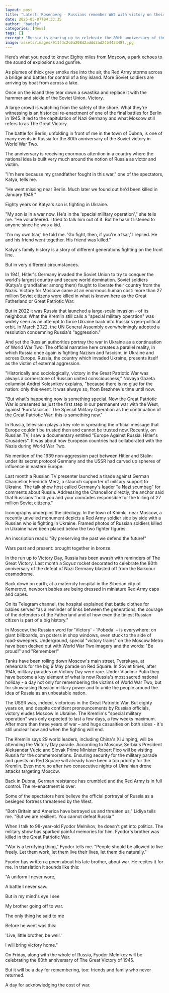 ```yaml
---
layout: post
title: "Latest: Rosenberg - Russians remember WW2 with victory on their minds"
date: 2025-05-07T04:33:35
author: "badely"
categories: [News]
tags: []
excerpt: "Russia is gearing up to celebrate the 80th anniversary of the end of World War Two in Europe."
image: assets/images/911fdc2c0a208d2addd3ad245442348f.jpg
---
```


Here’s what you need to know: Eighty miles from Moscow, a park echoes to the sound of explosions and gunfire.

As plumes of thick grey smoke rise into the air, the Red Army storms across a bridge and battles for control of a tiny island. More Soviet soldiers are arriving by boat from across a lake.

Once on the island they tear down a swastika and replace it with the hammer and sickle of the Soviet Union. Victory.

A large crowd is watching from the safety of the shore. What they're witnessing is an historical re-enactment of one of the final battles for Berlin in 1945. It led to the capitulation of Nazi Germany and what Moscow still refers to as The Great Victory.

The battle for Berlin, unfolding in front of me in the town of Dubna, is one of many events in Russia for the 80th anniversary of the Soviet victory in World War Two.

The anniversary is receiving enormous attention in a country where the national idea is built very much around the notion of Russia as victor and victim.

"I'm here because my grandfather fought in this war," one of the spectators, Katya, tells me.

"He went missing near Berlin. Much later we found out he'd been killed in January 1945."

Eighty years on Katya's son is fighting in Ukraine.

"My son is in a war now. He's in the 'special military operation'," she tells me.  "He volunteered. I tried to talk him out of it. But he hasn't listened to anyone since he was a kid.

'I'm my own tsar,' he told me. 'Go fight, then, if you're a tsar,' I replied. He and his friend went together. His friend was killed."

Katya's family history is a story of different generations fighting on the front line.

But in very different circumstances.

In 1941, Hitler's Germany invaded the Soviet Union to try to conquer the world's largest country and secure world domination. Soviet soldiers (Katya's grandfather among them) fought to liberate their country from the Nazis. Victory for Moscow came at an enormous human cost: more than 27 million Soviet citizens were killed in what is known here as the Great Fatherland or Great Patriotic War.

But in 2022 it was Russia that launched a large-scale invasion - of its neighbour. What the Kremlin still calls a "special military operation" was widely seen as an attempt to force Ukraine back into Russia's geo-political orbit. In March 2022, the UN General Assembly overwhelmingly adopted a resolution condemning Russia's "aggression."

And yet the Russian authorities portray the war in Ukraine as a continuation of World War Two. The official narrative here creates a parallel reality, in which Russia once again is fighting Nazism and fascism, in Ukraine and across Europe. Russia, the country which invaded Ukraine, presents itself as the victim of external aggression.

"Historically and sociologically, victory in the Great Patriotic War was always a cornerstone of Russian united consciousness," Novaya Gazeta columnist Andrei Kolesnikov explains, "because there is no glue for the nation: only this event. It was always so, from Brezhnev's time until now.

"But what's happening now is something special. Now the Great Patriotic War is presented as just the first step in our permanent war with the West, against 'Eurofascism.' The Special Military Operation as the continuation of the Great Patriotic War: this is something new."

In Russia, television plays a key role in spreading the official message that Europe couldn't be trusted then and cannot be trusted now. Recently, on Russian TV, I saw a documentary entitled "Europe Against Russia. Hitler's Crusaders". It was about how European countries had collaborated with the Nazis during World War Two.

No mention of the 1939 non-aggression pact between Hitler and Stalin: under its secret protocol Germany and the USSR had carved up spheres of influence in eastern Europe.

Last month a Russian TV presenter launched a tirade against German Chancellor Friedrich Merz, a staunch supporter of military support to Ukraine. The talk show host called Germany's leader "a Nazi scumbag" for comments about Russia. Addressing the Chancellor directly, the anchor said that Russians "hold you and your comrades responsible for the killing of 27 million Soviet citizens."

Iconography underpins the ideology. In the town of Khimki, near Moscow, a recently unveiled monument depicts a Red Army soldier side by side with a Russian who is fighting in Ukraine. Framed photos of Russian soldiers killed in Ukraine have been placed below the two fighter figures.

An inscription reads: "By preserving the past we defend the future!"

Wars past and present: brought together in bronze.

In the run up to Victory Day, Russia has been awash with reminders of The Great Victory. Last month a Soyuz rocket decorated to celebrate the 80th anniversary of the defeat of Nazi Germany blasted off from the Baikonur cosmodrome.

Back down on earth, at a maternity hospital in the Siberian city of Kemerovo, newborn babies are being dressed in miniature Red Army caps and capes.

On its Telegram channel, the hospital explained that battle clothes for babies served "as a reminder of links between the generations, the courage of the defenders of the Fatherland and of how even the tiniest Russian citizen is part of a big history."

In Moscow, the Russian word for 'Victory' - 'Pobeda' – is everywhere: on giant billboards, on posters in shop windows, even stuck to the side of road-sweepers. Underground, special "victory trains" on the Moscow Metro have been decked out with World War Two imagery and the words: "Be proud!" and "Remember!"

Tanks have been rolling down Moscow's main street, Tverskaya, at rehearsals for the big 9 May parade on Red Square. In Soviet times, after 1945, military parades on Victory Day were rare. Under Vladimir Putin they have become a key element of what is now Russia's most sacred national holiday - a day not only for remembering the victims of World War Two, but for showcasing Russian military power and to unite the people around the idea of Russia as an unbeatable nation.

The USSR was, indeed, victorious in the Great Patriotic War. But eighty years on, and despite confident pronouncements by Russian officials, victory eludes Moscow in Ukraine. The Kremlin's "special military operation" was only expected to last a few days, a few weeks maximum. After more than three years of war – and huge casualties on both sides - it's still unclear how and when the fighting will end.

The Kremlin says 29 world leaders, including China's Xi Jinping, will be attending the Victory Day parade. According to Moscow, Serbia's President Aleksandar Vucic and Slovak Prime Minister Robert Fico will be visiting Russia for the commemorations. Ensuring security for the military parade and guests on Red Square will already have been a top priority for the Kremlin. Even more so after two consecutive nights of Ukrainian drone attacks targeting Moscow.

Back in Dubna, German resistance has crumbled and the Red Army is in full control. The re-enactment is over.

Some of the spectators here believe the official portrayal of Russia as a besieged fortress threatened by the West.

"Both Britain and America have betrayed us and threaten us," Lidiya tells me. "But we are resilient. You cannot defeat Russia."

When I talk to 98-year-old Fyodor Melnikov, he doesn't get into politics. The military show has sparked painful memories for him. Fyodor's brother was killed in the Great Patriotic War.

"War is a terrifying thing," Fyodor tells me. "People should be allowed to live freely. Let them work, let them live their lives, let them die naturally."

Fyodor has written a poem about his late brother, about war. He recites it for me. In translation it sounds like this:

"A uniform I never wore, 

A battle I never saw.

But in my mind's eye I see

My brother going off to war.

The only thing he said to me

Before he went was this:

'Live, little brother, be well.'

I will bring victory home."

On Friday, along with the whole of Russia, Fyodor Melnikov will be celebrating the 80th anniversary of The Great Victory of 1945.

But it will be a day for remembering, too: friends and family who never returned.

A day for acknowledging the cost of war.

